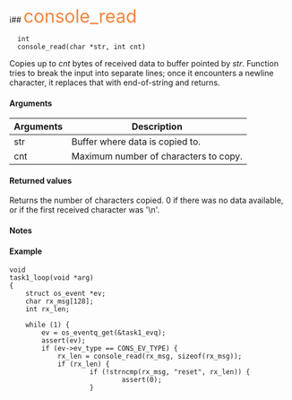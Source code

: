 i## <font color="#F2853F" style="font-size:24pt"> console_read </font>

```no-highlight
  int
  console_read(char *str, int cnt)
```

Copies up to *cnt* bytes of received data to buffer pointed by *str*. Function tries to break the input into separate lines; once it encounters a newline character, it replaces that with end-of-string and returns.

#### Arguments

| Arguments | Description |
|-----------|-------------|
| str |  Buffer where data is copied to.  |
| cnt |  Maximum number of characters to copy.  |

#### Returned values

Returns the number of characters copied. 0 if there was no data
available, or if the first received character was '\n'.

#### Notes

#### Example

```no-highlight
void
task1_loop(void *arg)
{
    struct os_event *ev;
    char rx_msg[128];
    int rx_len;

    while (1) {
        ev = os_eventq_get(&task1_evq);
        assert(ev);
        if (ev->ev_type == CONS_EV_TYPE) {
            rx_len = console_read(rx_msg, sizeof(rx_msg));
            if (rx_len) {
                    if (!strncmp(rx_msg, "reset", rx_len)) {
                            assert(0);
                    }
```
